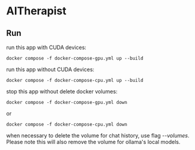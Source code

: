 # AITherapist

<!-- ## Setup

`pip install -r requirements.txt`

To use local models, you need to [download Ollama from here](https://ollama.com/download). After this, run

`ollama run llama2`

All of your local models are automatically served on `localhost:11434`. Run `ollama run <name-of-model>` to start interacting via the command line directly.


## Run

`streamlit run main.py` -->

## Run
run this app with CUDA devices:
```
docker compose -f docker-compose-gpu.yml up --build
```

run this app without CUDA devices:
```
docker compose -f docker-compose-cpu.yml up --build
```
stop this app without delete docker volumes:
```
docker compose -f docker-compose-gpu.yml down
```
or
```
docker compose -f docker-compose-cpu.yml down
```
when necessary to delete the volume for chat history, use flag *--volumes*. Please note this will also remove the volume for ollama's local models.
